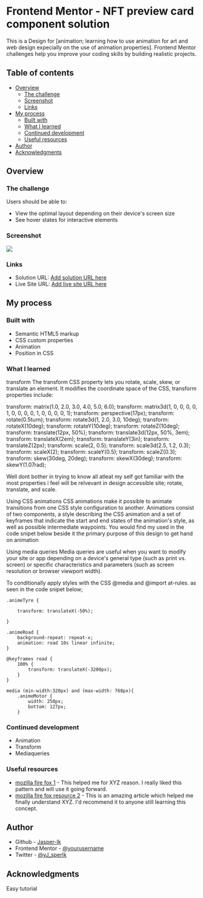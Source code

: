 # Frontend Mentor - NFT preview card component solution

This is a Design for [animation; learning how to use animation for art and web design expecially on the use of animation properties]. Frontend Mentor challenges help you improve your coding skills by building realistic projects. 

## Table of contents

- [Overview](#overview)
  - [The challenge](#the-challenge)
  - [Screenshot](#screenshot)
  - [Links](#links)
- [My process](#my-process)
  - [Built with](#built-with)
  - [What I learned](#what-i-learned)
  - [Continued development](#continued-development)
  - [Useful resources](#useful-resources)
- [Author](#author)
- [Acknowledgments](#acknowledgments)


## Overview

### The challenge

Users should be able to:

- View the optimal layout depending on their device's screen size
- See hover states for interactive elements

### Screenshot

![](./screenshot.jpg)


### Links

- Solution URL: [Add solution URL here](https://your-solution-url.com)
- Live Site URL: [Add live site URL here](https://your-live-site-url.com)

## My process

### Built with

- Semantic HTML5 markup
- CSS custom properties
- Animation
- Position in CSS


### What I learned

transform
The transform CSS property lets you rotate, scale, skew, or translate an element. It modifies the coordinate space of the CSS, transform properties include:

transform: matrix(1.0, 2.0, 3.0, 4.0, 5.0, 6.0);
transform: matrix3d(1, 0, 0, 0, 0, 1, 0, 0, 0, 0, 1, 0, 0, 0, 0, 1);
transform: perspective(17px);
transform: rotate(0.5turn);
transform: rotate3d(1, 2.0, 3.0, 10deg);
transform: rotateX(10deg);
transform: rotateY(10deg);
transform: rotateZ(10deg);
transform: translate(12px, 50%);
transform: translate3d(12px, 50%, 3em);
transform: translateX(2em);
transform: translateY(3in);
transform: translateZ(2px);
transform: scale(2, 0.5);
transform: scale3d(2.5, 1.2, 0.3);
transform: scaleX(2);
transform: scaleY(0.5);
transform: scaleZ(0.3);
transform: skew(30deg, 20deg);
transform: skewX(30deg);
transform: skewY(1.07rad);

Well dont bother in trying to know all atleat my self got familiar with the most properties i feel will be relvevant in design accessible site; rotate, translate, and scale.

Using CSS animations
CSS animations make it possible to animate transitions from one CSS style configuration to another. Animations consist of two components, a style describing the CSS animation and a set of keyframes that indicate the start and end states of the animation's style, as well as possible intermediate waypoints.
You would find my used in the code snipet below beside it the primary purpose of this design to get hand on animation 

Using media queries
Media queries are useful when you want to modify your site or app depending on a device's general type (such as print vs. screen) or specific characteristics and parameters (such as screen resolution or browser viewport width).

To conditionally apply styles with the CSS @media and @import at-rules.
as seen in the code snipet below;


```
.animeTyre {
  
    transform: translateX(-50%);
    
}
```
```
.animeRoad {
    background-repeat: repeat-x;
    animation: road 10s linear infinite;
}
```
```
@keyframes road {
    100% {
        transform: translateX(-3200px);
    }
}
```
```
media (min-width:320px) and (max-width: 768px){
    .animeMotor {
        width: 250px;
        bottom: 127px;
    }
```
    


### Continued development

- Animation 
- Transform 
- Mediaqueries


### Useful resources

- [mozilla fire fox 1](https://developer.mozilla.org/en-US/docs/Web/CSS/Media_Queries/Using_media_queries) - This helped me for XYZ reason. I really liked this pattern and will use it going forward.
- [mozilla fire fox resource 2](https://developer.mozilla.org/en-US/docs/Web/CSS/CSS_Animations/Using_CSS_animations) - This is an amazing article which helped me finally understand XYZ. I'd recommend it to anyone still learning this concept.



## Author

- Github - [Jasper-Ik](https://github.com/Jasper-Ik)
- Frontend Mentor - [@yourusername](https://www.frontendmentor.io/profile/Jasper-Ik)
- Twitter - [@yJ_sperIk](https://www.twitter.com/J_sperIk)



## Acknowledgments

Easy tutorial